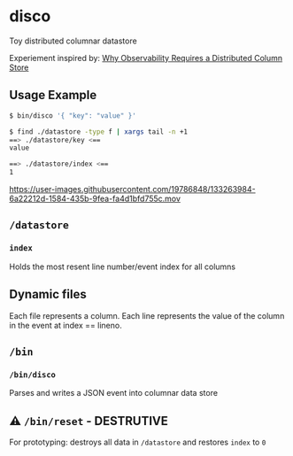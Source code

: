 # disco
Toy distributed columnar datastore

Experiement inspired by: [Why Observability Requires a Distributed Column Store](https://www.honeycomb.io/blog/why-observability-requires-distributed-column-store/)

## Usage Example

```bash
$ bin/disco '{ "key": "value" }'

$ find ./datastore -type f | xargs tail -n +1
==> ./datastore/key <==
value

==> ./datastore/index <==
1
```

https://user-images.githubusercontent.com/19786848/133263984-6a22212d-1584-435b-9fea-fa4d1bfd755c.mov

## `/datastore`
### `index`
Holds the most resent line number/event index for all columns

## Dynamic files
Each file represents a column. Each line represents the value of the column in the event at index == lineno.

## `/bin`
### `/bin/disco`
Parses and writes a JSON event into columnar data store

## ⚠️ `/bin/reset` - DESTRUTIVE

For prototyping: destroys all data in `/datastore` and restores `index` to `0`

